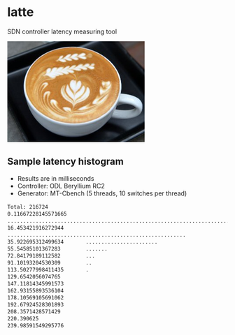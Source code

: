 # latte
SDN controller latency measuring tool

![latte](./resources/latte.jpg)

## Sample latency histogram
- Results are in milliseconds
- Controller: ODL Beryllium RC2
- Generator: MT-Cbench (5 threads, 10 switches per thread)

```
Total: 216724
0.11667228145571665      .....................................................................................................
16.453421916272944       .........................................................
35.922695312499634       .......................
55.54585101367283        .......
72.84179189112582        ...
91.10193204530309        ..
113.50277998411435       .
129.6542056074765        
147.11814345991573       
162.93155893536104       
178.10569105691062       
192.67924528301893       
208.3571428571429        
220.390625       
239.98591549295776       
```
